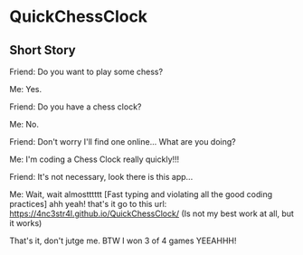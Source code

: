 # QuickChessClock

## Short Story

Friend: Do you want to play some chess?

Me: Yes.

Friend: Do you have a chess clock?

Me: No.

Friend: Don't worry I'll find one online... What are you doing?

Me: I'm coding a Chess Clock really quickly!!!

Friend: It's not necessary, look there is this app...

Me: Wait, wait almostttttt [Fast typing and violating all the good coding practices] ahh yeah! that's it go to this url: https://4nc3str4l.github.io/QuickChessClock/ (Is not my best work at all, but it works)


That's it, don't jutge me. BTW I won 3 of 4 games YEEAHHH!

